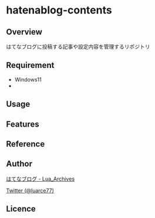 # hatenablog-contents

## Overview
はてなブログに投稿する記事や設定内容を管理するリポジトリ

## Requirement
- Windows11
- 
## Usage

## Features

## Reference

## Author

[はてなブログ - Lua_Archives](https://luarce.hatenablog.com/archive)

[Twitter (@luarce77)](https://twitter.com/luarce77)

## Licence

